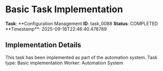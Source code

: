 # Basic Task Implementation

**Task**: **Configuration Management
**ID**: task_0088
**Status**: COMPLETED
**Timestamp\*\*: 2025-09-18T22:46:40.478789

## Implementation Details

This task has been implemented as part of the automation system.
Task type: Basic implementation
Worker: Automation System
